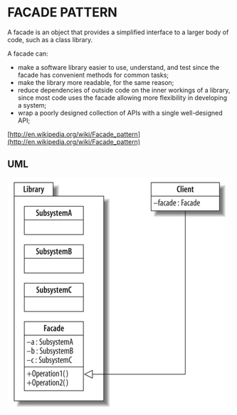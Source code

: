 FACADE PATTERN
==================

A facade is an object that provides a simplified interface to a larger body of code, such as a class library.

A facade can:
- make a software library easier to use, understand, and test since the facade has convenient methods for common tasks;
- make the library more readable, for the same reason;
- reduce dependencies of outside code on the inner workings of a library, since most code uses the facade allowing more flexibility in developing a system;
- wrap a poorly designed collection of APIs with a single well-designed API;

[http://en.wikipedia.org/wiki/Facade_pattern](http://en.wikipedia.org/wiki/Facade_pattern)

UML
------------------
![Alt text](../../uml/facade.jpg)

